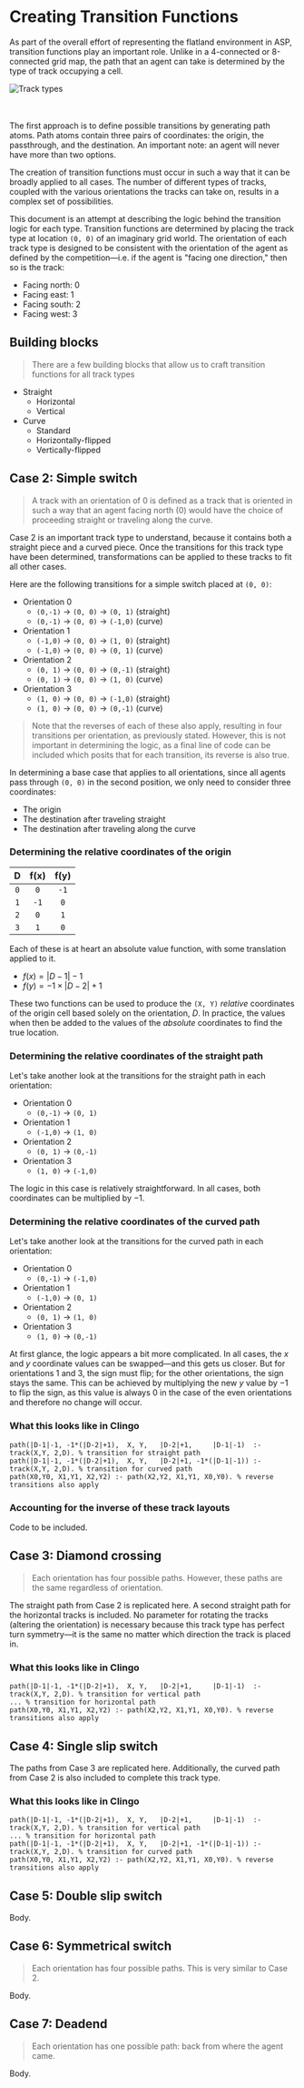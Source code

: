 # Creating Transition Functions
As part of the overall effort of representing the flatland environment in ASP, transition functions play an important role. Unlike in a 4-connected or 8-connected grid map, the path that an agent can take is determined by the type of track occupying a cell.

![Track types](https://i.imgur.com/Q72tAI8.png)

<br><br>
The first approach is to define possible transitions by generating path atoms.  Path atoms contain three pairs of coordinates: the origin, the passthrough, and the destination.  An important note: an agent will never have more than two options.

The creation of transition functions must occur in such a way that it can be broadly applied to all cases.  The number of different types of tracks, coupled with the various orientations the tracks can take on, results in a complex set of possibilities.


This document is an attempt at describing the logic behind the transition logic for each type.  Transition functions are determined by placing the track type at location `(0, 0)` of an imaginary grid world.  The orientation of each track type is designed to be consistent with the orientation of the agent as defined by the competition—i.e. if the agent is "facing one direction," then so is the track:
* Facing north: 0
* Facing east: 1
* Facing south: 2
* Facing west: 3

## Building blocks
> There are a few building blocks that allow us to craft transition functions for all track types
* Straight
   * Horizontal
   * Vertical
* Curve
   * Standard
   * Horizontally-flipped
   * Vertically-flipped 


## Case 2: Simple switch
> A track with an orientation of 0 is defined as a track that is oriented in such a way that an agent facing north (0) would have the choice of proceeding straight or traveling along the curve.

Case 2 is an important track type to understand, because it contains both a straight piece and a curved piece.  Once the transitions for this track type have been determined, transformations can be applied to these tracks to fit all other cases.

Here are the following transitions for a simple switch placed at `(0, 0)`:
* Orientation 0
    * `(0,-1)` → `(0, 0)` → `(0, 1)` (straight)
    * `(0,-1)` → `(0, 0)` → `(-1,0)` (curve)
* Orientation 1
    * `(-1,0)` → `(0, 0)` → `(1, 0)` (straight)
    * `(-1,0)` → `(0, 0)` → `(0, 1)` (curve)
* Orientation 2
    * `(0, 1)` → `(0, 0)` → `(0,-1)` (straight)
    * `(0, 1)` → `(0, 0)` → `(1, 0)` (curve)
* Orientation 3
    * `(1, 0)` → `(0, 0)` → `(-1,0)` (straight)
    * `(1, 0)` → `(0, 0)` → `(0,-1)` (curve)

> Note that the reverses of each of these also apply, resulting in four transitions per orientation, as previously stated.  However, this is not important in determining the logic, as a final line of code can be included which posits that for each transition, its reverse is also true.


In determining a base case that applies to all orientations, since all agents pass through `(0, 0)` in the second position, we only need to consider three coordinates:
* The origin
* The destination after traveling straight
* The destination after traveling along the curve

### Determining the relative coordinates of the origin

|D|f(x)|f(y)|
:---:|:---:|:---: 
|`0`|`0`|`-1`|
|`1`|`-1`|`0`|
|`2`|`0`|`1`|
|`3`|`1`|`0`|

Each of these is at heart an absolute value function, with some translation applied to it.
* $f(x) = |D-1| - 1$
* $f(y) = -1 \times |D-2| + 1$

These two functions can be used to produce the `(X, Y)` _relative_ coordinates of the origin cell based solely on the orientation, $D$.  In practice, the values when then be added to the values of the _absolute_ coordinates to find the true location.

### Determining the relative coordinates of the straight path

Let's take another look at the transitions for the straight path in each orientation:
* Orientation 0
    * `(0,-1)` → `(0, 1)`
* Orientation 1
    * `(-1,0)` → `(1, 0)`
* Orientation 2
    * `(0, 1)` → `(0,-1)`
* Orientation 3
    * `(1, 0)` → `(-1,0)`

The logic in this case is relatively straightforward.  In all cases, both coordinates can be multiplied by $-1$.

### Determining the relative coordinates of the curved path

Let's take another look at the transitions for the curved path in each orientation:
* Orientation 0
    * `(0,-1)` → `(-1,0)`
* Orientation 1
    * `(-1,0)` → `(0, 1)`
* Orientation 2
    * `(0, 1)` → `(1, 0)`
* Orientation 3
    * `(1, 0)` → `(0,-1)`

At first glance, the logic appears a bit more complicated. In all cases, the $x$ and $y$ coordinate values can be swapped—and this gets us closer.  But for orientations 1 and 3, the sign must flip; for the other orientations, the sign stays the same.  This can be achieved by multiplying the new $y$ value by $-1$ to flip the sign, as this value is always $0$ in the case of the even orientations and therefore no change will occur.

### What this looks like in Clingo
```
path(|D-1|-1, -1*(|D-2|+1),  X, Y,   |D-2|+1,     |D-1|-1)  :- track(X,Y, 2,D). % transition for straight path
path(|D-1|-1, -1*(|D-2|+1),  X, Y,   |D-2|+1, -1*(|D-1|-1)) :- track(X,Y, 2,D). % transition for curved path
path(X0,Y0, X1,Y1, X2,Y2) :- path(X2,Y2, X1,Y1, X0,Y0). % reverse transitions also apply
```

### Accounting for the inverse of these track layouts
Code to be included.


## Case 3: Diamond crossing
> Each orientation has four possible paths.  However, these paths are the same regardless of orientation.

The straight path from Case 2 is replicated here.  A second straight path for the horizontal tracks is included.  No parameter for rotating the tracks (altering the orientation) is necessary because this track type has perfect turn symmetry—it is the same no matter which direction the track is placed in.

### What this looks like in Clingo
```
path(|D-1|-1, -1*(|D-2|+1),  X, Y,   |D-2|+1,     |D-1|-1)  :- track(X,Y, 2,D). % transition for vertical path
... % transition for horizontal path
path(X0,Y0, X1,Y1, X2,Y2) :- path(X2,Y2, X1,Y1, X0,Y0). % reverse transitions also apply
```


## Case 4: Single slip switch

The paths from Case 3 are replicated here.  Additionally, the curved path from Case 2 is also included to complete this track type.
### What this looks like in Clingo
```
path(|D-1|-1, -1*(|D-2|+1),  X, Y,   |D-2|+1,     |D-1|-1)  :- track(X,Y, 2,D). % transition for vertical path
... % transition for horizontal path
path(|D-1|-1, -1*(|D-2|+1),  X, Y,   |D-2|+1, -1*(|D-1|-1)) :- track(X,Y, 2,D). % transition for curved path
path(X0,Y0, X1,Y1, X2,Y2) :- path(X2,Y2, X1,Y1, X0,Y0). % reverse transitions also apply
```


## Case 5: Double slip switch

Body.


## Case 6: Symmetrical switch
> Each orientation has four possible paths.  This is very similar to Case 2.

Body.


## Case 7: Deadend
> Each orientation has one possible path: back from where the agent came.

Body.
